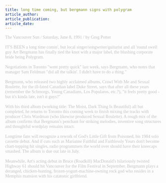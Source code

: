 ```yaml
---
title: long time coming, but bergmann signs with polygram
article_author: 
article_publication: 
article_date: 
---
```

<span style="color: #c0c0c0"><span style="font-family: 'book antiqua', palatino">The Vancouver Sun / Saturday, June 8, 1991 / by Greg Potter<br /><br />IT'S BEEN a long time comin', but local singer/songwriter/guitarist and all 'round swell guy Art Bergmann has finally tied the knot with a major label, the blushing corporate bride being Polygram.<br /><br />Negotiations in Toronto &quot;went pretty quick&quot; last week, says Bergmann, who notes that manager Sam Feldman &quot;did all the talkin'. I didn't have to do a thing.&quot;<br /><br />Bergmann, who released two highly acclaimed albums, Crawl With Me and Sexual Roulette, for the ill-fated Canadian label Duke Street, says that after all these years (remember the Schmorgs, Young Canadians, Los Popularos, etc.?), &quot;it feels pretty good - but it's kinda late, isn't it guys?&quot;<br /><br />With his third album (working title: The Moist, Dark Thing Is Beautiful) all but completed, he returns to Toronto this coming week to finish mixing the tracks with producer Chris Wardman (who likewise produced Sexual Roulette). A rough mix of the album confirms that Bergmann's penchant for striking melodies, inventive song structures and thoughtful wordplay remains intact.<br /><br />Longtime fans will recognize a rework of God's Little Gift from Poisoned, his 1984 solo cassette debut. And if cuts such as Marianne Faithful and Faithlessly Yours don't become chart-topping hit singles, radio programmers the world over should have their kneecaps smashed. The album is due out late in July.<br /><br />Meanwhile, Art's acting debut in Bruce (Roadkill) MacDonald's hilariously twisted Highway 61 should hit Vancouver for the Film Festival in September. Bergmann plays a deranged, chicken-hunting, frozen-yogurt-machine-owning rock god who resides in a Memphis mansion with his catatonic girlfriend.<br /></span></span>
